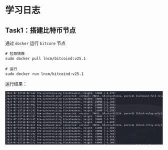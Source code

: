 # 学习日志

## Task1：搭建比特币节点

通过 `docker` 运行 `bitcore` 节点

```shell
# 拉取镜像
sudo docker pull lncm/bitcoind:v25.1

# 运行
sudo docker run lncm/bitcoind:v25.1
```

运行结果：

![](./imgs/01.png)
